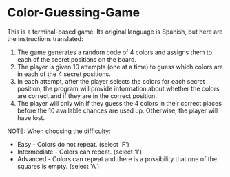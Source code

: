 # Color-Guessing-Game
This is a terminal-based game. Its original language is Spanish, but here are the instructions translated: 

1. The game generates a random code of 4 colors and assigns them to each of the secret positions on the board.
2. The player is given 10 attempts (one at a time) to guess which colors are in each of the 4 secret positions.
3. In each attempt, after the player selects the colors for each secret position, the program will provide information about whether the colors are correct and if they are in the correct position.
4. The player will only win if they guess the 4 colors in their correct places before the 10 available chances are used up. Otherwise, the player will have lost.

NOTE: When choosing the difficulty: 
* Easy - Colors do not repeat. (select 'F')
* Intermediate - Colors can repeat. (select 'I')
* Advanced - Colors can repeat and there is a possibility that one of the squares is empty. (select 'A')
